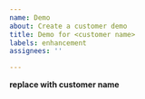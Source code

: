 ```yaml
---
name: Demo
about: Create a customer demo
title: Demo for <customer name>
labels: enhancement
assignees: ''

---
```


**replace with customer name**
